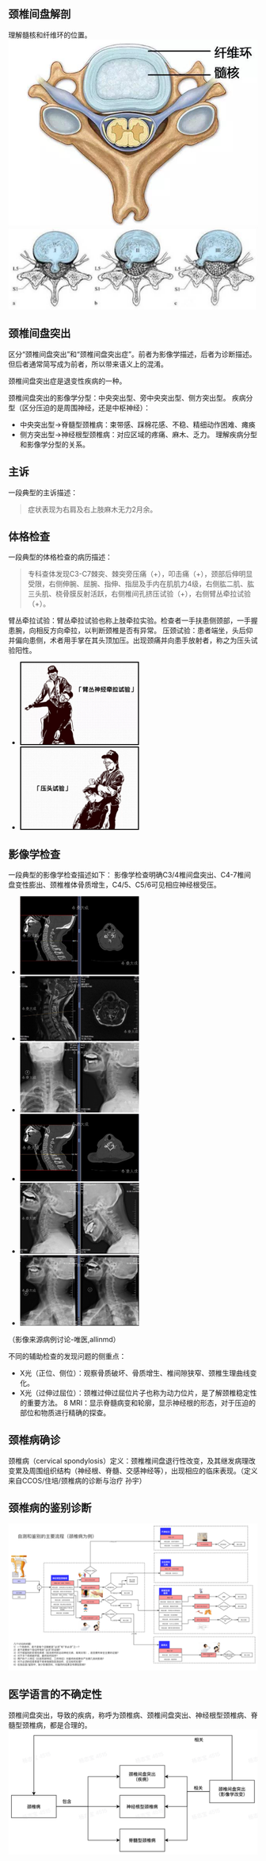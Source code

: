 ## 颈椎间盘解剖
理解髓核和纤维环的位置。
![](https://github.com/retire2053/SurgeryEndToEnd/blob/main/resources/acdf-4.png)
![](https://github.com/retire2053/SurgeryEndToEnd/blob/main/resources/acdf-5.png)

## 颈椎间盘突出

区分“颈椎间盘突出”和“颈椎间盘突出症”。前者为影像学描述，后者为诊断描述。但后者通常简写成为前者，所以带来语义上的混淆。

颈椎间盘突出症是退变性疾病的一种。

颈椎间盘突出的影像学分型：中央突出型、旁中央突出型、侧方突出型。
疾病分型（区分压迫的是周围神经，还是中枢神经）：
* 中央突出型->脊髓型颈椎病：束带感、踩棉花感、不稳、精细动作困难、瘫痪
* 侧方突出型->神经根型颈椎病：对应区域的疼痛、麻木、乏力。
理解疾病分型和影像学分型的关系。

## 主诉
一段典型的主诉描述：
> 症状表现为右肩及右上肢麻木无力2月余。

## 体格检查
一段典型的体格检查的病历描述：
> 专科查体发现C3-C7棘突、棘突旁压痛（+），叩击痛（+），颈部后伸明显受限，右侧伸腕、屈腕、指伸、指屈及手内在肌肌力4级，右侧肱二肌、肱三头肌、桡骨膜反射活跃，右侧椎间孔挤压试验（+），右侧臂丛牵拉试验（+）。

臂丛牵拉试验：臂丛牵拉试验也称上肢牵拉实验。检查者一手扶患侧颈部，一手握患腕，向相反方向牵拉，以判断颈椎是否有异常。
压颈试验：患者端坐，头后仰并偏向患侧，术者用手掌在其头顶加压。出现颈痛并向患手放射者，称之为压头试验阳性。

* <img src="https://github.com/retire2053/SurgeryEndToEnd/blob/main/resources/acdf-6.png" width="50%" height="50%"/>
* <img src="https://github.com/retire2053/SurgeryEndToEnd/blob/main/resources/acdf-7.png" width="50%" height="50%"/>

## 影像学检查
一段典型的影像学检查描述如下：
影像学检查明确C3/4椎间盘突出、C4-7椎间盘变性膨出、颈椎椎体骨质增生，C4/5、C5/6可见相应神经根受压。

* <img src="https://github.com/retire2053/SurgeryEndToEnd/blob/main/resources/acdf-8.png" width="50%" height="50%"/>
* <img src="https://github.com/retire2053/SurgeryEndToEnd/blob/main/resources/acdf-9.png" width="50%" height="50%"/>
* <img src="https://github.com/retire2053/SurgeryEndToEnd/blob/main/resources/acdf-10.png" width="50%" height="50%"/>
* <img src="https://github.com/retire2053/SurgeryEndToEnd/blob/main/resources/acdf-11.png" width="50%" height="50%"/> 
* <img src="https://github.com/retire2053/SurgeryEndToEnd/blob/main/resources/acdf-12.png" width="50%" height="50%"/>
* <img src="https://github.com/retire2053/SurgeryEndToEnd/blob/main/resources/acdf-13.png" width="50%" height="50%"/>
（影像来源病例讨论-唯医,allinmd）

不同的辅助检查的发现问题的侧重点：
* X光（正位、侧位）：观察骨质破坏、骨质增生、椎间隙狭窄、颈椎生理曲线变化。
* X光（过伸过屈位）：颈椎过伸过屈位片子也称为动力位片，是了解颈椎稳定性的重要方法。
8 MRI：显示脊髓病变和轮廓，显示神经根的形态，对于压迫的部位和物质进行精确的探查。

## 颈椎病确诊
颈椎病（cervical spondylosis）定义：颈椎椎间盘退行性改变，及其继发病理改变累及周围组织结构（神经根、脊髓、交感神经等），出现相应的临床表现。（定义来自CCOS/住培/颈椎病的诊断与治疗 孙宇）

## 颈椎病的鉴别诊断
![](https://github.com/retire2053/SurgeryEndToEnd/blob/main/resources/acdf-14.png)

## 医学语言的不确定性
颈椎间盘突出，导致的疾病，称呼为颈椎病、颈椎间盘突出、神经根型颈椎病、脊髓型颈椎病，都是合理的。
![](https://github.com/retire2053/SurgeryEndToEnd/blob/main/resources/acdf-15.jpg)

